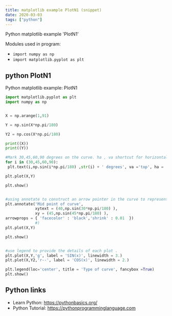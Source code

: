 ```yaml
---
title: matplotlib example PlotN1 (snippet)
date: 2020-03-03
tags: ["python"]
---
```

Python matplotlib example 'PlotN1'


Modules used in program: 
* `import numpy as np`
* `import matplotlib.pyplot as plt`

## python PlotN1

Python matplotlib example: PlotN1

```python
import matplotlib.pyplot as plt
import numpy as np


X = np.arange(1,91)

Y = np.sin(X*np.pi/180)

Y2 = np.cos(X*np.pi/180)

print((X))
print((Y))

#Mark 30,45,60,90 degrees on the curve. ha , va shortcut for horizontal alignment, vertical alignment.
for i in (30,45,60,90):
 plt.text(i,np.sin(i*np.pi/180) ,str(i) + ' degrees', va ='top', ha = 'left')

plt.plot(X,Y)

plt.show()


#using annotate to construct an arrow pointer in the curve to represent various values.
plt.annotate('Mid point of curve',
             xytext = (40,np.sin(30*np.pi/180) ),
             xy = (45,np.sin(45*np.pi/180) ),
arrowprops = { 'facecolor' : 'black','shrink' : 0.01  })
             #)
plt.plot(X,Y)

plt.show()


#use legend to provide the details of each plot .
plt.plot(X,Y,'g', label = 'SIN(x)', linewidth = 3.)
plt.plot(X,Y2,'r--', label = 'COS(x)', linewidth = 2.)

plt.legend(loc='center', title = 'Type of curve', fancybox =True)
plt.show()

```

## Python links

- Learn Python: https://pythonbasics.org/
- Python Tutorial: https://pythonprogramminglanguage.com
